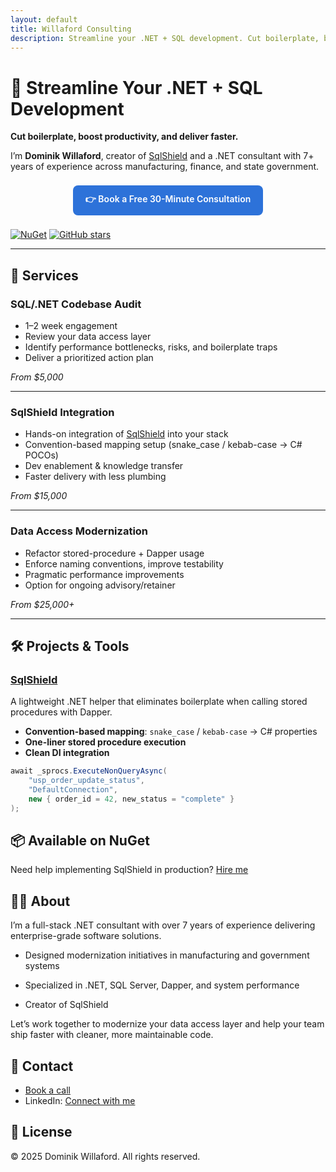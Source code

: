 ```yaml
---
layout: default
title: Willaford Consulting
description: Streamline your .NET + SQL development. Cut boilerplate, boost productivity, and deliver faster.
---
```


# 🚀 Streamline Your .NET + SQL Development
**Cut boilerplate, boost productivity, and deliver faster.**

I’m **Dominik Willaford**, creator of [SqlShield](https://github.com/Dominik-Willaford/SqlShield) and a .NET consultant with 7+ years of experience across manufacturing, finance, and state government.

<p align="center">
  <a href="https://calendly.com/dwillaford88/30min" style="background:#2d72d9;color:white;padding:12px 20px;border-radius:8px;text-decoration:none;display:inline-block;margin:8px 0;font-weight:600;">
    👉 Book a Free 30-Minute Consultation
  </a>
</p>

<!-- Optional banner image; add /assets/banner.png to your repo and uncomment the next line -->
<!-- ![Willaford Consulting Banner](/assets/banner.png) -->

[![NuGet](https://img.shields.io/nuget/v/SqlShield)](https://www.nuget.org/packages/SqlShield/)
[![GitHub stars](https://img.shields.io/github/stars/Dominik-Willaford/SqlShield?style=social)](https://github.com/Dominik-Willaford/SqlShield)

---

## 🧰 Services

### **SQL/.NET Codebase Audit**
- 1–2 week engagement  
- Review your data access layer  
- Identify performance bottlenecks, risks, and boilerplate traps  
- Deliver a prioritized action plan  

*From $5,000*

---

### **SqlShield Integration**
- Hands-on integration of [SqlShield](https://www.nuget.org/packages/SqlShield/) into your stack  
- Convention-based mapping setup (snake_case / kebab-case → C# POCOs)  
- Dev enablement & knowledge transfer  
- Faster delivery with less plumbing

*From $15,000*

---

### **Data Access Modernization**
- Refactor stored-procedure + Dapper usage  
- Enforce naming conventions, improve testability  
- Pragmatic performance improvements  
- Option for ongoing advisory/retainer

*From $25,000+*

---

## 🛠 Projects & Tools

### [SqlShield](https://github.com/Dominik-Willaford/SqlShield)
A lightweight .NET helper that eliminates boilerplate when calling stored procedures with Dapper.

- **Convention-based mapping**: `snake_case` / `kebab-case` → C# properties  
- **One-liner stored procedure execution**  
- **Clean DI integration**

```csharp
await _sprocs.ExecuteNonQueryAsync(
    "usp_order_update_status",
    "DefaultConnection",
    new { order_id = 42, new_status = "complete" }
);
```

## 📦 Available on NuGet
Need help implementing SqlShield in production? [Hire me]([https://calendly.com](https://calendly.com/dwillaford88/30min))

## 👨‍💻 About

I’m a full-stack .NET consultant with over 7 years of experience delivering enterprise-grade software solutions.

- Designed modernization initiatives in manufacturing and government systems

- Specialized in .NET, SQL Server, Dapper, and system performance

- Creator of SqlShield

Let’s work together to modernize your data access layer and help your team ship faster with cleaner, more maintainable code.

## 📩 Contact
- [Book a call]([https://calendly.com](https://calendly.com/dwillaford88/30min))
- LinkedIn: [Connect with me](https://www.linkedin.com/in/dominik-willaford/)

## 📜 License
© 2025 Dominik Willaford. All rights reserved.
